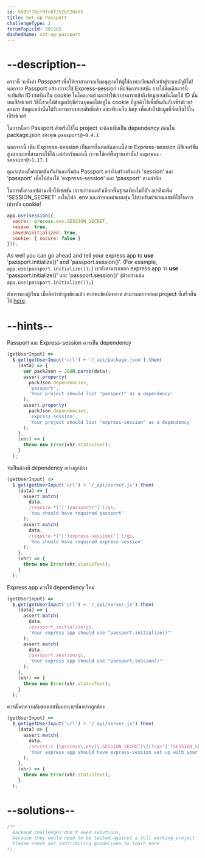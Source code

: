 ```yaml
---
id: 5895f70cf9fc0f352b528e65
title: Set up Passport
challengeType: 2
forumTopicId: 301565
dashedName: set-up-passport
---
```


# --description--

คราวนี้ จะตั้งค่า *Passport* เพื่อให้เราสามารถเริ่มอนุญาตให้ผู้ใช้ลงทะเบียนหรือเข้าสู่ระบบบัญชีได้! นอกจาก Passport แล้ว เราจะใช้ Express-session เพื่อจัดการเซสชัน การใช้มิดเดิลแวร์นี้จะบันทึก ID เซสชันเป็น cookie ในไคลเอนต์ และทำให้เราสามารถเข้าถึงข้อมูลเซสชันโดยใช้ ID นั้นบนเซิร์ฟเวอร์ วิธีนี้ช่วยให้ข้อมูลบัญชีส่วนบุคคลไม่อยู่ใน cookie ที่ลูกค้าใช้เพื่อยืนยันกับเซิร์ฟเวอร์ของเรา ข้อมูลเหล่านั้นได้รับการตรวจสอบสิทธิ์แล้ว และเพียงเก็บ *key* เพื่อเข้าถึงข้อมูลที่จัดเก็บไว้ในเซิร์ฟเวอร์

ในการตั้งค่า Passport สำหรับใช้ใน project จะต้องเพิ่มเป็น dependency ก่อนใน package.json ของคุณ `passport@~0.4.1`

นอกจากนี้ เพิ่ม Express-session เป็นการขึ้นต่อกันตอนนี้ด้วย Express-session มีฟีเจอร์ขั้นสูงมากมายที่สามารถใช้ได้ แต่สำหรับตอนนี้ เราจะใช้แค่พื้นฐานเท่านั้น! `express-session@~1.17.1`

คุณจะต้องตั้งค่าเซสชันทันทีและเริ่มต้น Passport อย่าลืมสร้างตัวแปร 'session' และ 'passport' เพื่อให้ต้องใช้ 'express-session' และ 'passport' ตามลำดับ

ในการตั้งค่าแอปด่วนเพื่อใช้เซสชัน เราจะกำหนดตัวเลือกพื้นฐานเพียงไม่กี่ตัว อย่าลืมเพิ่ม 'SESSION_SECRET' ลงในไฟล์ .env และกำหนดค่าแบบสุ่ม ใช้สำหรับคำนวณแฮชที่ใช้ในการเข้ารหัส cookie!

```js
app.use(session({
  secret: process.env.SESSION_SECRET,
  resave: true,
  saveUninitialized: true,
  cookie: { secure: false }
}));
```

As well you can go ahead and tell your express app to **use** 'passport.initialize()' and 'passport.session()'. (For example, `app.use(passport.initialize());`)
เรายังสามารถบอก express app ว่า **use** 'passport.initialize()' และ 'passport.session()' (ตัวอย่างเช่น `app.use(passport.initialize());`)

ส่งเพจของผู้เรียน เมื่อคิดว่าทำถูกต้องแล้ว หากพบข้อผิดพลาด สามารถตรวจสอบ project ที่เสร็จสิ้นได้ [here](https://gist.github.com/camperbot/4068a7662a2f9f5d5011074397d6788c).

# --hints--

Passport และ Express-session ควรเป็น dependency

```js
(getUserInput) =>
  $.get(getUserInput('url') + '/_api/package.json').then(
    (data) => {
      var packJson = JSON.parse(data);
      assert.property(
        packJson.dependencies,
        'passport',
        'Your project should list "passport" as a dependency'
      );
      assert.property(
        packJson.dependencies,
        'express-session',
        'Your project should list "express-session" as a dependency'
      );
    },
    (xhr) => {
      throw new Error(xhr.statusText);
    }
  );
```

จำเป็นต้องมี dependency อย่างถูกต้อง 

```js
(getUserInput) =>
  $.get(getUserInput('url') + '/_api/server.js').then(
    (data) => {
      assert.match(
        data,
        /require.*("|')passport("|')/gi,
        'You should have required passport'
      );
      assert.match(
        data,
        /require.*("|')express-session("|')/gi,
        'You should have required express-session'
      );
    },
    (xhr) => {
      throw new Error(xhr.statusText);
    }
  );
```

Express app ควรใช้ dependency ใหม่

```js
(getUserInput) =>
  $.get(getUserInput('url') + '/_api/server.js').then(
    (data) => {
      assert.match(
        data,
        /passport.initialize/gi,
        'Your express app should use "passport.initialize()"'
      );
      assert.match(
        data,
        /passport.session/gi,
        'Your express app should use "passport.session()"'
      );
    },
    (xhr) => {
      throw new Error(xhr.statusText);
    }
  );
```

ควรตั้งค่าความลับของเซสชันและเซสชันอย่างถูกต้อง

```js
(getUserInput) =>
  $.get(getUserInput('url') + '/_api/server.js').then(
    (data) => {
      assert.match(
        data,
        /secret:( |)process\.env(\.SESSION_SECRET|\[(?<q>"|')SESSION_SECRET\k<q>\])/g,
        'Your express app should have express-session set up with your secret as process.env.SESSION_SECRET'
      );
    },
    (xhr) => {
      throw new Error(xhr.statusText);
    }
  );
```

# --solutions--

```js
/**
  Backend challenges don't need solutions, 
  because they would need to be tested against a full working project. 
  Please check our contributing guidelines to learn more.
*/
```
